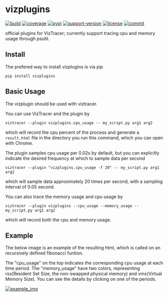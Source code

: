 # vizplugins

[![build](https://github.com/gaogaotiantian/vizplugins/workflows/build/badge.svg)](https://github.com/gaogaotiantian/vizplugins/actions?query=workflow%3Abuild)  [![coverage](https://img.shields.io/codecov/c/github/gaogaotiantian/vizplugins)](https://codecov.io/gh/gaogaotiantian/vizplugins)  [![pypi](https://img.shields.io/pypi/v/vizplugins.svg)](https://pypi.org/project/vizplugins/)  [![support-version](https://img.shields.io/pypi/pyversions/vizplugins)](https://img.shields.io/pypi/pyversions/vizplugins)  [![license](https://img.shields.io/github/license/gaogaotiantian/vizplugins)](https://github.com/gaogaotiantian/vizplugins/blob/master/LICENSE)  [![commit](https://img.shields.io/github/last-commit/gaogaotiantian/vizplugins)](https://github.com/gaogaotiantian/vizplugins/commits/master)

official plugins for VizTracer; currently support tracing cpu and memory usage through psutil.

## Install

The prefered way to install vizplugins is via pip

```
pip install vizplugins
```

## Basic Usage

The vizplugin should be used with viztracer.

You can use VizTracer and the plugin by

```
viztracer --plugin vizplugins.cpu_usage -- my_script.py arg1 arg2
```

which will record the cpu percent of the process and generate a ```result.html``` file in the directory you run this command, which you can open with Chrome.

The plugin samples cpu usage per 0.02s by default, but you can explicitly indicate the desired frequency at which to sample data per second

```
viztracer --plugin "vizplugins.cpu_usage -f 20" -- my_script.py arg1 arg2
```

which will sample data approximately 20 times per second, with a sampling interval of 0.05 second.

You can also trace the memory usage and cpu usage by

```
viztracer --plugin vizplugins --cpu_usage --memory_usage -- my_script.py arg1 arg2
```

which will record both the cpu and memory usage.

## Example

The below image is an example of the resulting html, which is called on an recursively defined fibonacci funtion.

The "cpu_usage" on the top indicates the corresponding cpu usage at each time period. The "memory_usage" have two colors, representing rss(Resident Set Size, the non-swapped physical memory) and vms(Virtual Memory Size). You can see the details by clicking on one of the periods.

[![example_img](https://github.com/in-the-ocean/vizplugins/blob/readme/img/fib.png)](https://github.com/in-the-ocean/vizplugins/blob/readme/img/fib.png)